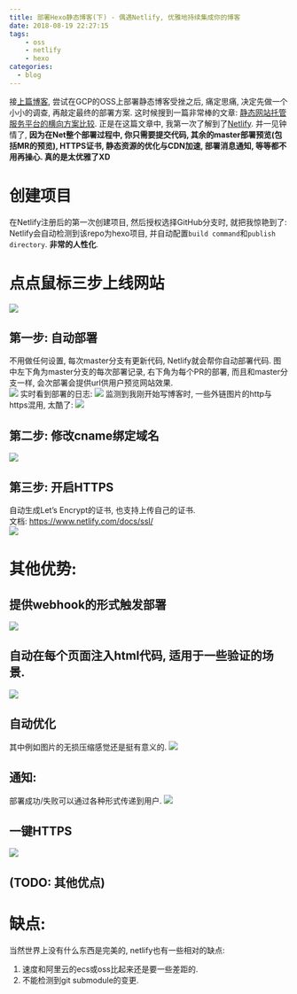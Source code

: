 ```yaml
---
title: 部署Hexo静态博客(下) - 偶遇Netlify, 优雅地持续集成你的博客
date: 2018-08-19 22:27:15
tags: 
    - oss
    - netlify
    - hexo
categories:
  - blog
---
```


接[上篇博客](/blog/20180819/deploy-hexo-blog-to-gcp-oss/), 尝试在GCP的OSS上部署静态博客受挫之后, 痛定思痛, 决定先做一个小小的调查, 再敲定最终的部署方案. 这时候搜到一篇非常棒的文章: [静态网站托管服务平台的横向方案比较](https://blog.csdn.net/grackanil/article/details/81196931). 正是在这篇文章中, 我第一次了解到了[Netlify](https://www.netlify.com/). 并一见钟情了, **因为在Net整个部署过程中, 你只需要提交代码, 其余的master部署预览(包括MR的预览), HTTPS证书, 静态资源的优化与CDN加速, 部署消息通知, 等等都不用再操心. 真的是太优雅了XD**    

<!--more-->

# 创建项目
在Netlify注册后的第一次创建项目, 然后授权选择GitHub分支时, 就把我惊艳到了: Netlify会自动检测到该repo为hexo项目, 并自动配置`build command`和`publish directory`. **非常的人性化**.   

# 点点鼠标三步上线网站
![](/images/blog/180819_hexo_to_gcp_netlify/15346905025065.jpg)


## 第一步: 自动部署
不用做任何设置, 每次master分支有更新代码, Netlify就会帮你自动部署代码. 图中左下角为master分支的每次部署记录, 右下角为每个PR的部署, 而且和master分支一样, 会次部署会提供url供用户预览网站效果.   
![](/images/blog/180819_hexo_to_gcp_netlify/15346905884358.jpg)
实时看到部署的日志:
![](/images/blog/180819_hexo_to_gcp_netlify/15346911202648.jpg)
监测到我刚开始写博客时, 一些外链图片的http与https混用, 太酷了:
![](/images/blog/180819_hexo_to_gcp_netlify/15346911557201.jpg)


## 第二步: 修改cname绑定域名
![](/images/blog/180819_hexo_to_gcp_netlify/15346942823694.jpg)

## 第三步: 开启HTTPS
自动生成Let’s Encrypt的证书, 也支持上传自己的证书.   
文档: https://www.netlify.com/docs/ssl/   
![](/images/blog/180819_hexo_to_gcp_netlify/15346942384652.jpg)


# 其他优势:
## 提供webhook的形式触发部署
![](/images/blog/180819_hexo_to_gcp_netlify/15347783952164.jpg)

## 自动在每个页面注入html代码, 适用于一些验证的场景.
![](/images/blog/180819_hexo_to_gcp_netlify/15347784904890.jpg)

## 自动优化
其中例如图片的无损压缩感觉还是挺有意义的.
![](/images/blog/180819_hexo_to_gcp_netlify/15346938018934.jpg)

## 通知:   
部署成功/失败可以通过各种形式传递到用户. 
![](/images/blog/180819_hexo_to_gcp_netlify/15346943108245.jpg)

## 一键HTTPS
![](/images/blog/180819_hexo_to_gcp_netlify/15347785789379.jpg)


## (TODO: 其他优点)


# 缺点:
当然世界上没有什么东西是完美的, netlify也有一些相对的缺点:
1. 速度和阿里云的ecs或oss比起来还是要一些差距的.
2. 不能检测到git submodule的变更. 

